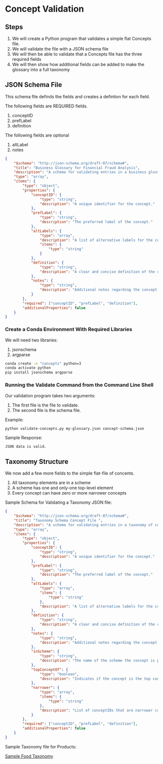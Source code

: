 # Concept Validation

## Steps

1. We will create a Python program that validates a simple flat Concepts file.
2. We will validate the file with a JSON schema file
3. We will then be able to validate that a Concepts file has the three required fields
4. We will then show how additional fields can be added to make the glossary into a full taxonomy

## JSON Schema File

This schema file definds the fields and creates a defintion for each field.

The following fields are REQUIRED fields.

1. conceptID
2. prefLabel
3. definition

The following fields are optional

1. altLabel
2. notes

```json
{
    "$schema": "http://json-schema.org/draft-07/schema#",
    "title": "Business Glossary for Financial Fraud Analysis",
    "description": "A schema for validating entries in a business glossary related to financial fraud analysis.",
    "type": "array",
    "items": {
        "type": "object",
        "properties": {
            "conceptID": {
                "type": "string",
                "description": "A unique identifier for the concept."
            },
            "prefLabel": {
                "type": "string",
                "description": "The preferred label of the concept."
            },
            "altLabels": {
                "type": "array",
                "description": "A list of alternative labels for the concept.",
                "items": {
                    "type": "string"
                }
            },
            "definition": {
                "type": "string",
                "description": "A clear and concise definition of the concept."
            },
            "notes": {
                "type": "string",
                "description": "Additional notes regarding the concept."
            }
        },
        "required": ["conceptID", "prefLabel", "definition"],
        "additionalProperties": false
    }
}

```

### Create a Conda Environment With Required Libraries

We will need two libraries:

1. jsonschema
2. argparse

```sh
conda create -n "concepts" python=3
conda activate python
pip install jsonschema argparse
```

### Running the Validate Command from the Command Line Shell

Our validation program takes two arguments:

1. The first file is the file to validate.
2. The second file is the schema file.

Example:

```sh
python validate-concepts.py my-glossary.json concept-schema.json
```

Sample Response:
```
JSON data is valid.
```

## Taxonomy Structure

We now add a few more fields to the simple flat-file of concents.

1. All taxonomy elements are in a scheme
2. A scheme has one and only-one top-level element
3. Every concept can have zero or more narrower concepts

Sample Schema for Validating a Taxonomy JSON file:

```json
{
    "$schema": "http://json-schema.org/draft-07/schema#",
    "title": "Taxonomy Schema Concept File ",
    "description": "A schema for validating entries in a taxonomy of concepts in a scheme.",
    "type": "array",
    "items": {
        "type": "object",
        "properties": {
            "conceptID": {
                "type": "string",
                "description": "A unique identifier for the concept."
            },
            "prefLabel": {
                "type": "string",
                "description": "The preferred label of the concept."
            },
            "altLabels": {
                "type": "array",
                "items": {
                    "type": "string"
                },
                "description": "A list of alternative labels for the concept."
            },
            "definition": {
                "type": "string",
                "description": "A clear and concise definition of the concept."
            },
            "notes": {
                "type": "string",
                "description": "Additional notes regarding the concept."
            },
            "inScheme": {
                "type": "string",
                "description": "The name of the scheme the concept is part of."
            },
            "topConceptOf": {
                "type": "boolean",
                "description": "Indicates if the concept is the top concept of a scheme."
            },
            "narrower": {
                "type": "array",
                "items": {
                    "type": "string"
                },
                "description": "List of conceptIDs that are narrower concepts of this concept."
            }
        },
        "required": ["conceptID", "prefLabel", "definition"],
        "additionalProperties": false
    }
}

```

Sample Taxonomy file for Products:

[Sample Food Taxonomy](https://github.com/dmccrearytg/c360/blob/main/data/concepts/sample-product-taxonomy.json)